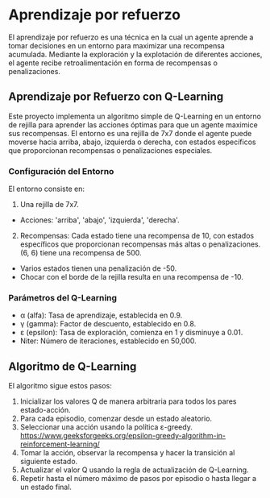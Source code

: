# Aprendizaje por refuerzo
El aprendizaje por refuerzo es una técnica en la cual un agente aprende a tomar decisiones en un entorno para maximizar una recompensa acumulada. Mediante la exploración y la explotación de diferentes acciones, el agente recibe retroalimentación en forma de recompensas o penalizaciones. 
## Aprendizaje por Refuerzo con Q-Learning
Este proyecto implementa un algoritmo simple de Q-Learning en un entorno de rejilla para aprender las acciones óptimas para que un agente maximice sus recompensas. El entorno es una rejilla de 7x7 donde el agente puede moverse hacia arriba, abajo, izquierda o derecha, con estados específicos que proporcionan recompensas o penalizaciones especiales.

### Configuración del Entorno
El entorno consiste en:

1. Una rejilla de 7x7.
* Acciones: 'arriba', 'abajo', 'izquierda', 'derecha'.
2. Recompensas: Cada estado tiene una recompensa de 10, con estados específicos que proporcionan recompensas más altas o penalizaciones.
(6, 6) tiene una recompensa de 500.
* Varios estados tienen una penalización de -50.
* Chocar con el borde de la rejilla resulta en una recompensa de -10.
### Parámetros del Q-Learning
* α (alfa): Tasa de aprendizaje, establecida en 0.9.
* γ (gamma): Factor de descuento, establecido en 0.8.
* ε (epsilon): Tasa de exploración, comienza en 1 y disminuye a 0.01.
* Niter: Número de iteraciones, establecido en 50,000.
## Algoritmo de Q-Learning
El algoritmo sigue estos pasos:

1. Inicializar los valores Q de manera arbitraria para todos los pares estado-acción.
2. Para cada episodio, comenzar desde un estado aleatorio.
3. Seleccionar una acción usando la política ε-greedy. https://www.geeksforgeeks.org/epsilon-greedy-algorithm-in-reinforcement-learning/
4. Tomar la acción, observar la recompensa y hacer la transición al siguiente estado.
5. Actualizar el valor Q usando la regla de actualización de Q-Learning.
6. Repetir hasta el número máximo de pasos por episodio o hasta llegar a un estado final.
